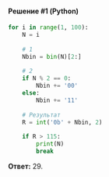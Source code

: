 #### Решение #1 (Python)
```python
for i in range(1, 100):
	N = i
	
	# 1
	Nbin = bin(N)[2:]
	
	# 2
	if N % 2 == 0:
		Nbin += '00'
	else:
		Nbin += '11'
	
	# Результат
	R = int('0b' + Nbin, 2)
	
	if R > 115:
		print(N)
		break
```
**Ответ:** 29.
